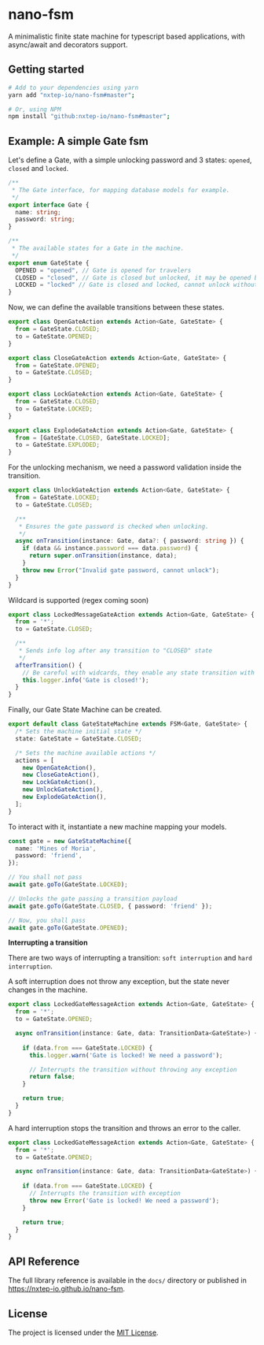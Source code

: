 nano-fsm
========

A minimalistic finite state machine for typescript based applications, with async/await and decorators support.

## Getting started

```bash
# Add to your dependencies using yarn
yarn add "nxtep-io/nano-fsm#master";

# Or, using NPM
npm install "github:nxtep-io/nano-fsm#master";
```

## Example: A simple Gate fsm

Let's define a Gate, with a simple unlocking password and 3 states: `opened`, `closed` and `locked`.

```typescript
/**
 * The Gate interface, for mapping database models for example.
 */
export interface Gate {
  name: string;
  password: string;
}

/**
 * The available states for a Gate in the machine.
 */
export enum GateState {
  OPENED = "opened", // Gate is opened for travelers
  CLOSED = "closed", // Gate is closed but unlocked, it may be opened by travelers
  LOCKED = "locked" // Gate is closed and locked, cannot unlock without a password
}
```

Now, we can define the available transitions between these states.

```typescript
export class OpenGateAction extends Action<Gate, GateState> {
  from = GateState.CLOSED;
  to = GateState.OPENED;
}

export class CloseGateAction extends Action<Gate, GateState> {
  from = GateState.OPENED;
  to = GateState.CLOSED;
}

export class LockGateAction extends Action<Gate, GateState> {
  from = GateState.CLOSED;
  to = GateState.LOCKED;
}

export class ExplodeGateAction extends Action<Gate, GateState> {
  from = [GateState.CLOSED, GateState.LOCKED];
  to = GateState.EXPLODED;
}
```

For the unlocking mechanism, we need a password validation inside the transition.

```typescript
export class UnlockGateAction extends Action<Gate, GateState> {
  from = GateState.LOCKED;
  to = GateState.CLOSED;

  /**
   * Ensures the gate password is checked when unlocking.
   */
  async onTransition(instance: Gate, data?: { password: string }) {
    if (data && instance.password === data.password) {
      return super.onTransition(instance, data);
    }
    throw new Error("Invalid gate password, cannot unlock");
  }
}
```

Wildcard is supported (regex coming soon)

```typescript
export class LockedMessageGateAction extends Action<Gate, GateState> {
  from = '*';
  to = GateState.CLOSED;

  /**
   * Sends info log after any transition to "CLOSED" state 
   */
  afterTransition() {
    // Be careful with widcards, they enable any state transition with a matching pair!
    this.logger.info('Gate is closed!');
  }
}
```

Finally, our Gate State Machine can be created.

```typescript
export default class GateStateMachine extends FSM<Gate, GateState> {
  /* Sets the machine initial state */
  state: GateState = GateState.CLOSED;

  /* Sets the machine available actions */
  actions = [
    new OpenGateAction(),
    new CloseGateAction(),
    new LockGateAction(),
    new UnlockGateAction(),
    new ExplodeGateAction(),
  ];
}
```

To interact with it, instantiate a new machine mapping your models.

```typescript
const gate = new GateStateMachine({
  name: 'Mines of Moria',
  password: 'friend',
});

// You shall not pass
await gate.goTo(GateState.LOCKED);

// Unlocks the gate passing a transition payload
await gate.goTo(GateState.CLOSED, { password: 'friend' });

// Now, you shall pass
await gate.goTo(GateState.OPENED);
```

**Interrupting a transition**

There are two ways of interrupting a transition: `soft interruption` and `hard interruption`.

A soft interruption does not throw any exception, but the state never changes in the machine.

```typescript
export class LockedGateMessageAction extends Action<Gate, GateState> {
  from = '*';
  to = GateState.OPENED;

  async onTransition(instance: Gate, data: TransitionData<GateState>) {
    
    if (data.from === GateState.LOCKED) {
      this.logger.warn('Gate is locked! We need a password');

      // Interrupts the transition without throwing any exception
      return false;
    }

    return true;
  }
}
```

A hard interruption stops the transition and throws an error to the caller.

```typescript
export class LockedGateMessageAction extends Action<Gate, GateState> {
  from = '*';
  to = GateState.OPENED;

  async onTransition(instance: Gate, data: TransitionData<GateState>) {
    
    if (data.from === GateState.LOCKED) {
      // Interrupts the transition with exception
      throw new Error('Gate is locked! We need a password');
    }

    return true;
  }
}
```

## API Reference

The full library reference is available in the `docs/` directory or published in https://nxtep-io.github.io/nano-fsm.


## License

The project is licensed under the [MIT License](./LICENSE.md).

